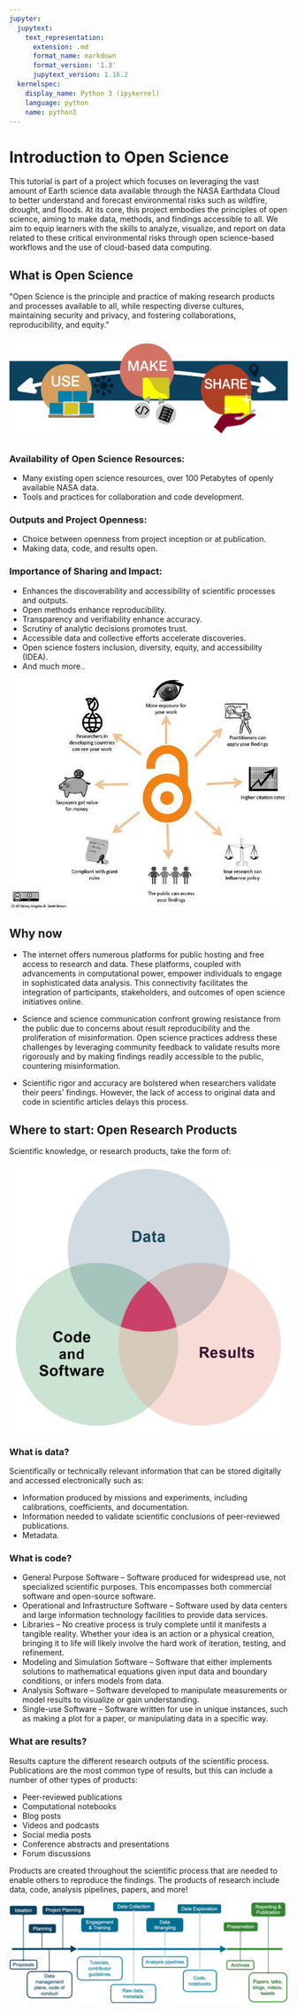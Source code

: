 ```yaml
---
jupyter:
  jupytext:
    text_representation:
      extension: .md
      format_name: markdown
      format_version: '1.3'
      jupytext_version: 1.16.2
  kernelspec:
    display_name: Python 3 (ipykernel)
    language: python
    name: python3
---
```


# Introduction to Open Science

<!-- #region jupyter={"source_hidden": false} -->
This tutorial is part of a project which focuses on leveraging the vast amount of Earth science data available through the NASA Earthdata Cloud to better understand and forecast environmental risks such as wildfire, drought, and floods. At its core, this project embodies the principles of open science, aiming to make data, methods, and findings accessible to all. 
We aim to equip learners with the skills to analyze, visualize, and report on data related to these critical environmental risks through open science-based workflows and the use of cloud-based data computing.
<!-- #endregion -->

## What is Open Science

<!-- #region jupyter={"source_hidden": false} -->
"Open Science is the principle and practice of making research products and processes available to all, while respecting diverse cultures, maintaining security and privacy, and fostering collaborations, reproducibility, and equity."


![](../../assets/image165.png)
<!-- #endregion -->

### Availability of Open Science Resources:

<!-- #region jupyter={"source_hidden": false} -->
- Many existing open science resources, over 100 Petabytes of openly available NASA data.
- Tools and practices for collaboration and code development.
<!-- #endregion -->

### Outputs and Project Openness:

<!-- #region jupyter={"source_hidden": false} -->
- Choice between openness from project inception or at publication.
- Making data, code, and results open.
<!-- #endregion -->

### Importance of Sharing and Impact:

<!-- #region jupyter={"source_hidden": false} -->
- Enhances the discoverability and accessibility of scientific processes and outputs.
- Open methods enhance reproducibility.
- Transparency and verifiability enhance accuracy.
- Scrutiny of analytic decisions promotes trust.
- Accessible data and collective efforts accelerate discoveries.
- Open science fosters inclusion, diversity, equity, and accessibility (IDEA).
- And much more..


![](../../assets/image377.jpg)
<!-- #endregion -->

## Why now

<!-- #region jupyter={"source_hidden": false} -->
- The internet offers numerous platforms for public hosting and free access to research and data. These platforms, coupled with advancements in computational power, empower individuals to engage in sophisticated data analysis. This connectivity facilitates the integration of participants, stakeholders, and outcomes of open science initiatives online.

- Science and science communication confront growing resistance from the public due to concerns about result reproducibility and the proliferation of misinformation. Open science practices address these challenges by leveraging community feedback to validate results more rigorously and by making findings readily accessible to the public, countering misinformation.

- Scientific rigor and accuracy are bolstered when researchers validate their peers' findings. However, the lack of access to original data and code in scientific articles delays this process.
<!-- #endregion -->

## Where to start: Open Research Products

<!-- #region jupyter={"source_hidden": false} -->
Scientific knowledge, or research products, take the form of:

![](../../assets/image5.png)
<!-- #endregion -->

### What is data?

<!-- #region jupyter={"source_hidden": false} -->
Scientifically or technically relevant information that can be stored digitally and accessed electronically such as:

- Information produced by missions and experiments, including calibrations, coefficients, and documentation.
- Information needed to validate scientific conclusions of peer-reviewed publications.
- Metadata.
<!-- #endregion -->

### What is code?

<!-- #region jupyter={"source_hidden": false} -->
- General Purpose Software – Software produced for widespread use, not specialized scientific purposes. This encompasses both commercial software and open-source software.
- Operational and Infrastructure Software – Software used by data centers and large information technology facilities to provide data services.
- Libraries – No creative process is truly complete until it manifests a tangible reality. Whether your idea is an action or a physical creation, bringing it to life will likely involve the hard work of iteration, testing, and refinement.
- Modeling and Simulation Software – Software that either implements solutions to mathematical equations given input data and boundary conditions, or infers models from data.
- Analysis Software – Software developed to manipulate measurements or model results to visualize or gain understanding.
- Single-use Software – Software written for use in unique instances, such as making a plot for a paper, or manipulating data in a specific way.
<!-- #endregion -->

### What are results?

<!-- #region jupyter={"source_hidden": false} -->
Results capture the different research outputs of the scientific process. Publications are the most common type of results, but this can include a number of other types of products:

- Peer-reviewed publications
- Computational notebooks
- Blog posts
- Videos and podcasts
- Social media posts
- Conference abstracts and presentations
- Forum discussions

Products are created throughout the scientific process that are needed to enable others to reproduce the findings. The products of research include data, code, analysis pipelines, papers, and more!


![](../../assets/image7.jpeg)
<!-- #endregion -->

